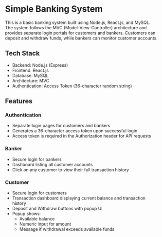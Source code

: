 # Simple Banking System

This is a basic banking system built using Node.js, React.js, and MySQL. The system follows the MVC (Model-View-Controller) architecture and provides separate login portals for customers and bankers. Customers can deposit and withdraw funds, while bankers can monitor customer accounts.

## Tech Stack

- Backend: Node.js (Express)
- Frontend: React.js
- Database: MySQL
- Architecture: MVC
- Authentication: Access Token (36-character random string)

## Features

### Authentication
- Separate login pages for customers and bankers
- Generates a 36-character access token upon successful login
- Access token is required in the Authorization header for API requests

### Banker
- Secure login for bankers
- Dashboard listing all customer accounts
- Click on any customer to view their full transaction history

### Customer
- Secure login for customers
- Transaction dashboard displaying current balance and transaction history
- Deposit and Withdraw buttons with popup UI
- Popup shows:
  - Available balance
  - Numeric input for amount
  - Message if withdrawal exceeds available funds
